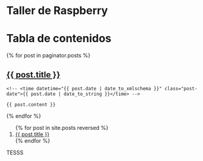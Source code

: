 Taller de Raspberry
=================

# Tabla de contenidos

<div class="posts">
  {% for post in paginator.posts %}
  <article class="post">
    <h1 class="post-title">
      <a href="{{ post.url }}">
        {{ post.title }}
      </a>
    </h1>

    <!-- <time datetime="{{ post.date | date_to_xmlschema }}" class="post-date">{{ post.date | date_to_string }}</time> -->

    {{ post.content }}
  </article>
  {% endfor %}
</div>


<ol>
  {% for post in site.posts  reversed %}
    <li>
      <a href="{{ site.baseurl }}{{ post.url }}">{{ post.title }}</a>
    </li> 
  {% endfor %}
</ol>

TESSS
